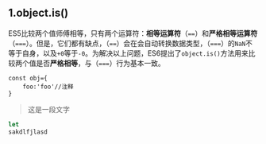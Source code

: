 ## 1.object.is()
ES5比较两个值师傅相等，只有两个运算符：**相等运算符**（`==`）和**严格相等运算符**（`===`）。但是，它们都有缺点，（`==`）会在会自动转换数据类型，（`===`）的`NaN`不等于自身，以及`+0`等于`-0`。为解决以上问题，ES6提出了`object.is()`方法用来比较两个值是否**严格相等**，与（`===`）行为基本一致。

    const obj={
        foo:'foo'//注释
    }

>这是一段文字

 
```js
let 
sakdlfjlasd
